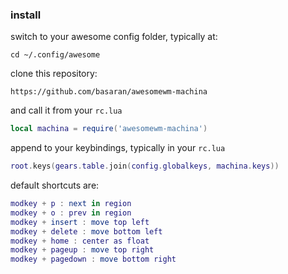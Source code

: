 ### install

switch to your awesome config folder, typically at:

```
cd ~/.config/awesome
```

clone this repository:

```
https://github.com/basaran/awesomewm-machina
```

and call it from your `rc.lua`

```lua
local machina = require('awesomewm-machina')
```

append to your keybindings, typically in your `rc.lua`

```lua
root.keys(gears.table.join(config.globalkeys, machina.keys))
```

default shortcuts are:

```lua
modkey + p : next in region
modkey + o : prev in region
modkey + insert : move top left
modkey + delete : move bottom left
modkey + home : center as float
modkey + pageup : move top right
modkey + pagedown : move bottom right
```
